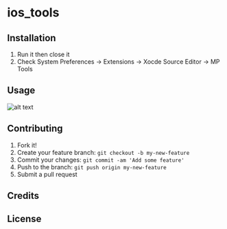 # ios_tools

## Installation
1. Run it then close it
2. Check System Preferences -> Extensions -> Xocde Source Editor -> MP Tools

## Usage
![alt text](http://image.prntscr.com/image/8aa9c75fb2b34ac199b88464f65d47af.png)

## Contributing
1. Fork it!
2. Create your feature branch: `git checkout -b my-new-feature`
3. Commit your changes: `git commit -am 'Add some feature'`
4. Push to the branch: `git push origin my-new-feature`
5. Submit a pull request

## Credits

## License

